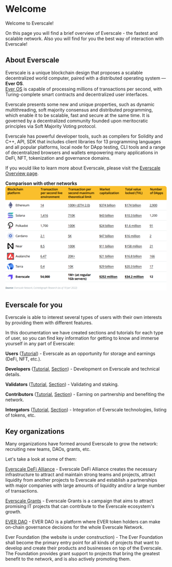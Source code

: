 # Welcome

Welcome to Everscale!

On this page you will find a brief overview of Everscale - the fastest and scalable network.
Also you will find for you the best way of interaction with Everscale! 

## About Everscale

Everscale is a unique blockchain design that proposes a scalable decentralized world computer, paired with a distributed operating system — **Ever OS**.  
[Ever OS](../arch/00-ever-os.md) is capable of processing millions of transactions per second, with Turing-complete smart contracts and decentralized user interfaces.  

Everscale presents some new and unique properties, such as dynamic multithreading, soft majority consensus and distributed programming, which enable it to be scalable, fast and secure at the same time. It is governed by a decentralized community founded upon meritocratic principles via Soft Majority Voting protocol.  

Everscale has powerful developer tools, such as compilers for Solidity and C++, API, SDK that includes client libraries for 13 programming languages and all popular platforms, local node for DApp testing, CLI tools and a range of decentralized browsers and wallets empowering many applications in DeFi, NFT, tokenization and governance domains.

If you would like to learn more about Everscale, please visit the [Everscale Overview page](everscale-overview).

**Comparison with other networks**
![Comparison with other networks](img/comparison.svg)

## Everscale for you

Everscale is able to interest several types of users with their own interests by providing them with different features.

In this documentation we have created sections and tutorials for each type of user, so you can find key information for getting to know and immerse yourself in any part of Everscale:

**Users** ([Tutorial](tutorial/users.md)) - Everscale as an opportunity for storage and earnings (DeFi, NFT, etc.).

**Developers** ([Tutorial](tutorial/developers.md), [Section](../develop/)) - Development on Everscale and technical details.

**Validators** ([Tutorial](tutorial/validators.md), [Section](../validate/)) - Validating and staking. 

**Contributors** ([Tutorial](tutorial/contributors.md), [Section](../contribute/)) - Earning on partnership and benefiting the network.

**Intergators** ([Tutorial](../develop/integrate/tutorial/), [Section](../develop/integrate/)) - Integration of Everscale technologies, listing of tokens, etc.

## Key organizations

Many organizations have formed around Everscale to grow the network: recruiting new teams, DAOs, grants, etc.

Let's take a look at some of them:

[Everscale DeFi Alliance](https://everalliance.org/) - Everscale DeFi Alliance creates the necessary infrastructure to attract and maintain strong teams and projects, attract liquidity from another projects to Everscale and establish a partnerships with major companies with large amounts of liquidity and/or a large number of transactions.

[Everscale Grants](https://everscale.network/developers/grants) - Everscale Grants is a campaign that aims to attract promising IT projects that can contribute to the Everscale ecosystem's growth. 

[EVER DAO](https://everdao.net/governance) - EVER DAO is a platform where EVER token holders can make on-chain governance decisions for the whole Everscale Network.

Ever Foundation (the website is under construction) - The Ever Foundation shall become the primary entry point for all kinds of projects that want to develop and create their products and businesses on top of the Everscale.   
The Foundation provides grant support to projects that bring the greatest benefit to the network, and is also actively promoting them.
